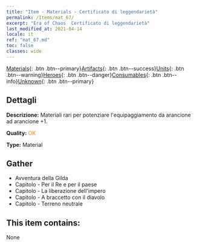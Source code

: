 ```yaml
---
title: "Item - Materials - Certificato di leggendarietà"
permalink: /Items/mat_67/
excerpt: "Era of Chaos  Certificato di leggendarietà"
last_modified_at: 2021-04-14
locale: it
ref: "mat_67.md"
toc: false
classes: wide
---
```

 [Materials](/it/Items/){: .btn .btn--primary}[Artifacts](/it/Items/Artifacts/){: .btn .btn--success}[Units](/it/Items/Units/){: .btn .btn--warning}[Heroes](/it/Items/Heroes/){: .btn .btn--danger}[Consumables](/it/Items/Consumables/){: .btn .btn--info}[Unknown](/it/Items/Unknown/){: .btn .btn--primary}

## Dettagli
 **Descrizione:** Materiali rari per potenziare l'equipaggiamento da arancione ad arancione +1.

 **Quality:** <span style="color: #FF8C00">OK</span>

 **Type:** Material

## Gather

*    Avventura della Gilda 
*    Capitolo - Per il Re e per il paese 
*    Capitolo - La liberazione dell'impero 
*    Capitolo - A braccetto con il diavolo 
*    Capitolo - Terreno neutrale 

## This item contains:

  None

